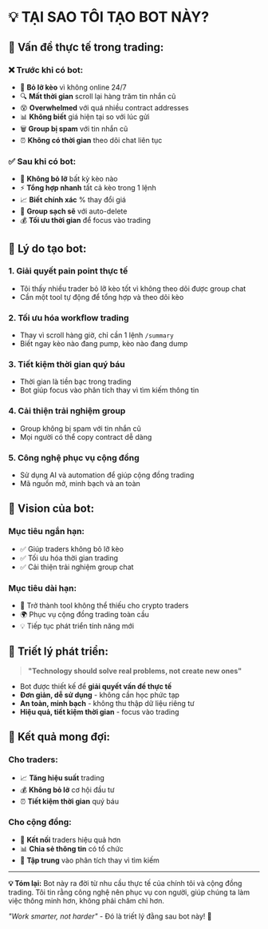 # 💡 TẠI SAO TÔI TẠO BOT NÀY?

## 🎯 **Vấn đề thực tế trong trading:**

### ❌ **Trước khi có bot:**
- 📱 **Bỏ lỡ kèo** vì không online 24/7
- 🔍 **Mất thời gian** scroll lại hàng trăm tin nhắn cũ
- 😵 **Overwhelmed** với quá nhiều contract addresses
- 📊 **Không biết** giá hiện tại so với lúc gửi
- 🗑️ **Group bị spam** với tin nhắn cũ
- ⏰ **Không có thời gian** theo dõi chat liên tục

### ✅ **Sau khi có bot:**
- 🎯 **Không bỏ lỡ** bất kỳ kèo nào
- ⚡ **Tổng hợp nhanh** tất cả kèo trong 1 lệnh
- 📈 **Biết chính xác** % thay đổi giá
- 🧹 **Group sạch sẽ** với auto-delete
- 💰 **Tối ưu thời gian** để focus vào trading

## 🚀 **Lý do tạo bot:**

### 1. **Giải quyết pain point thực tế**
- Tôi thấy nhiều trader bỏ lỡ kèo tốt vì không theo dõi được group chat
- Cần một tool tự động để tổng hợp và theo dõi kèo

### 2. **Tối ưu hóa workflow trading**
- Thay vì scroll hàng giờ, chỉ cần 1 lệnh `/summary`
- Biết ngay kèo nào đang pump, kèo nào đang dump

### 3. **Tiết kiệm thời gian quý báu**
- Thời gian là tiền bạc trong trading
- Bot giúp focus vào phân tích thay vì tìm kiếm thông tin

### 4. **Cải thiện trải nghiệm group**
- Group không bị spam với tin nhắn cũ
- Mọi người có thể copy contract dễ dàng

### 5. **Công nghệ phục vụ cộng đồng**
- Sử dụng AI và automation để giúp cộng đồng trading
- Mã nguồn mở, minh bạch và an toàn

## 🎯 **Vision của bot:**

### **Mục tiêu ngắn hạn:**
- ✅ Giúp traders không bỏ lỡ kèo
- ✅ Tối ưu hóa thời gian trading
- ✅ Cải thiện trải nghiệm group chat

### **Mục tiêu dài hạn:**
- 🚀 Trở thành tool không thể thiếu cho crypto traders
- 🌍 Phục vụ cộng đồng trading toàn cầu
- 💡 Tiếp tục phát triển tính năng mới

## 💭 **Triết lý phát triển:**

> **"Technology should solve real problems, not create new ones"**

- Bot được thiết kế để **giải quyết vấn đề thực tế**
- **Đơn giản, dễ sử dụng** - không cần học phức tạp
- **An toàn, minh bạch** - không thu thập dữ liệu riêng tư
- **Hiệu quả, tiết kiệm thời gian** - focus vào trading

## 🎉 **Kết quả mong đợi:**

### **Cho traders:**
- 📈 **Tăng hiệu suất** trading
- 💰 **Không bỏ lỡ** cơ hội đầu tư
- ⏰ **Tiết kiệm thời gian** quý báu

### **Cho cộng đồng:**
- 🤝 **Kết nối** traders hiệu quả hơn
- 📊 **Chia sẻ thông tin** có tổ chức
- 🎯 **Tập trung** vào phân tích thay vì tìm kiếm

---

**💡 Tóm lại:** Bot này ra đời từ nhu cầu thực tế của chính tôi và cộng đồng trading. Tôi tin rằng công nghệ nên phục vụ con người, giúp chúng ta làm việc thông minh hơn, không phải chăm chỉ hơn.

*"Work smarter, not harder"* - Đó là triết lý đằng sau bot này! 🚀

